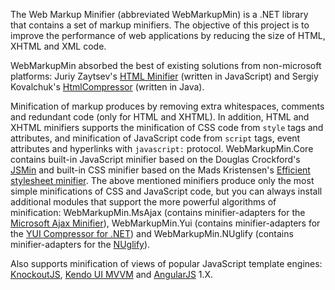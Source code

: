 The Web Markup Minifier (abbreviated WebMarkupMin) is a .NET library that contains a set of markup minifiers.
The objective of this project is to improve the performance of web applications by reducing the size of HTML, XHTML and XML code.

WebMarkupMin absorbed the best of existing solutions from non-microsoft platforms: Juriy Zaytsev's [HTML Minifier](https://github.com/kangax/html-minifier/) (written in JavaScript) and Sergiy Kovalchuk's [HtmlCompressor](https://github.com/serg472/htmlcompressor) (written in Java).

Minification of markup produces by removing extra whitespaces, comments and redundant code (only for HTML and XHTML).
In addition, HTML and XHTML minifiers supports the minification of CSS code from `style` tags and attributes, and minification of JavaScript code from `script` tags, event attributes and hyperlinks with `javascript:` protocol.
WebMarkupMin.Core contains built-in JavaScript minifier based on the Douglas Crockford's [JSMin](https://github.com/douglascrockford/JSMin) and built-in CSS minifier based on the Mads Kristensen's [Efficient stylesheet minifier](https://madskristensen.net/blog/Efficient-stylesheet-minification-in-C).
The above mentioned minifiers produce only the most simple minifications of CSS and JavaScript code, but you can always install additional modules that support the more powerful algorithms of minification: WebMarkupMin.MsAjax (contains minifier-adapters for the [Microsoft Ajax Minifier](https://github.com/microsoft/ajaxmin)), WebMarkupMin.Yui (contains minifier-adapters for the [YUI Compressor for .NET](https://github.com/YUICompressor-NET/YUICompressor.NET)) and WebMarkupMin.NUglify (contains minifier-adapters for the [NUglify](https://github.com/trullock/NUglify)).

Also supports minification of views of popular JavaScript template engines: [KnockoutJS](https://knockoutjs.com/), [Kendo UI MVVM](https://www.telerik.com/kendo-ui) and [AngularJS](https://angularjs.org/) 1.X.